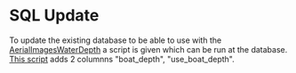 # SQL Update

To update the existing database to be able to use with the [AerialImagesWaterDepth](https://github.com/AlandSailingRobots/AerialImagesToWaterDepth) a script is given which can be run at the database.
[This script](alter_table_ithaax_mission) adds 2 columnns "boat_depth", "use_boat_depth".